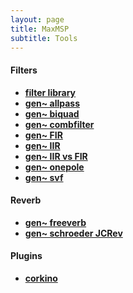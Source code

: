```yaml
---
layout: page
title: MaxMSP
subtitle: Tools
---
```


<div style="text-align:left;">
<h4>Filters</h4>
  <ul>
  <li><a href="https://velitch.github.io/velitch/2021-10-19-tool_filter_library/"><b>filter library</b></a></li>
  <li><a href="https://velitch.github.io/velitch/2021-10-19-tool_gen_allpass/"><b>gen~ allpass</b></a></li>
  <li><a href="https://velitch.github.io/velitch/2021-10-19-tool_gen_biquad/"><b>gen~ biquad</b></a></li>
  <li><a href="https://velitch.github.io/velitch/2021-10-19-tool_gen_combfilter/"><b>gen~ combfilter</b></a></li>
  <li><a href="https://velitch.github.io/velitch/2021-10-19-tool_gen_fir/"><b>gen~ FIR</b></a></li>
  <li><a href="https://velitch.github.io/velitch/2021-10-19-tool_gen_iir/"><b>gen~ IIR</b></a></li>
  <li><a href="https://velitch.github.io/velitch/2021-10-19-tool_gen_iir_vs_fir/"><b>gen~ IIR vs FIR</b></a></li>
  <li><a href="https://velitch.github.io/velitch/2021-10-19-tool_gen_onepole/"><b>gen~ onepole</b></a></li>
  <li><a href="https://velitch.github.io/velitch/2021-10-19-tool_gen_svf/"><b>gen~ svf</b></a></li>
</ul>
<h4>Reverb</h4>
  <ul>
  <li><a href="https://velitch.github.io/velitch/2021-10-19-tool_gen_freeverb/"><b>gen~ freeverb</b></a></li>
  <li><a href="https://velitch.github.io/velitch/2021-10-19-tool_gen_schroeder_JCRev/"><b>gen~ schroeder JCRev</b></a></li>
</ul>  
<h4>Plugins</h4>
  <ul>
  <li><a href="https://velitch.github.io/velitch/2021-10-13-ui_corkino/"><b>corkino</b></a></li>
</ul>
</div>
<!--

### Effects

- [**gen~ chorus** (gen, codebox)](https://velitch.github.io/velitch/2021-10-19-tool_gen_chorus/)
//- [**gen~ flanger** (gen, codebox)](https://velitch.github.io/velitch/2021-10-19-tool_gen_flanger/)
//- [**gen~ doppler** (gen, codebox)](https://velitch.github.io/velitch/2021-10-19-tool_gen_doppler/)

//### Synthesis

//- [**gen~ karplus strong** (gen, codebox)](https://velitch.github.io/velitch/2021-10-19-tool_gen_karplus/)

-->

<!--- [**I'm Sitting in a Room**]()-->
